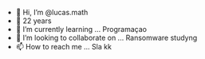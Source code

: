 - 👋 Hi, I’m @lucas.math
- 👀 22 years
- 🌱 I’m currently learning ... Programaçao
- 💞️ I’m looking to collaborate on ... Ransomware studyng
- 📫 How to reach me ... Sla kk

<!---
Calangochapado/Calangochapado is a ✨ special ✨ repository because its `README.md` (this file) appears on your GitHub profile.
You can click the Preview link to take a look at your changes.
--->
